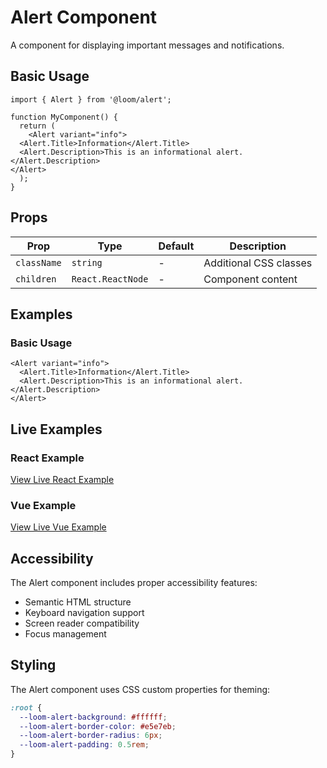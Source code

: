 # Alert Component

A component for displaying important messages and notifications.

## Basic Usage

```tsx
import { Alert } from '@loom/alert';

function MyComponent() {
  return (
    <Alert variant="info">
  <Alert.Title>Information</Alert.Title>
  <Alert.Description>This is an informational alert.</Alert.Description>
</Alert>
  );
}
```

## Props

| Prop | Type | Default | Description |
|------|------|---------|-------------|
| `className` | `string` | - | Additional CSS classes |
| `children` | `React.ReactNode` | - | Component content |

## Examples

### Basic Usage

```tsx
<Alert variant="info">
  <Alert.Title>Information</Alert.Title>
  <Alert.Description>This is an informational alert.</Alert.Description>
</Alert>
```

## Live Examples

### React Example
[View Live React Example](https://loom-css-react.vercel.app/components/alert)

### Vue Example
[View Live Vue Example](https://loom-css-vue.netlify.app/components/alert)

## Accessibility

The Alert component includes proper accessibility features:

- Semantic HTML structure
- Keyboard navigation support
- Screen reader compatibility
- Focus management

## Styling

The Alert component uses CSS custom properties for theming:

```css
:root {
  --loom-alert-background: #ffffff;
  --loom-alert-border-color: #e5e7eb;
  --loom-alert-border-radius: 6px;
  --loom-alert-padding: 0.5rem;
}
```
